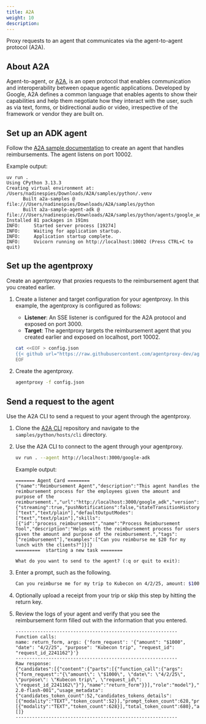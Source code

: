 ```yaml
---
title: A2A
weight: 10
description: 
---
```


Proxy requests to an agent that communicates via the agent-to-agent protocol (A2A). 

## About A2A

Agent-to-agent, or [A2A](https://github.com/google/A2A), is an open protocol that enables communication and interoperability between opaque agentic applications. Developed by Google, A2A defines a common language that enables agents to show their capabilities and help them negotiate how they interact with the user, such as via text, forms, or bidirectional audio or video, irrespective of the framework or vendor they are built on. 

## Set up an ADK agent

Follow the [A2A sample documentation](https://github.com/google/A2A/tree/main/samples/python/agents/google_adk) to create an agent that handles reimbursements. The agent listens on port 10002. 

Example output: 
```
uv run .         
Using CPython 3.13.3
Creating virtual environment at: /Users/nadinespies/Downloads/A2A/samples/python/.venv
      Built a2a-samples @ file:///Users/nadinespies/Downloads/A2A/samples/python
      Built a2a-sample-agent-adk @ file:///Users/nadinespies/Downloads/A2A/samples/python/agents/google_adk
Installed 81 packages in 191ms
INFO:     Started server process [19274]
INFO:     Waiting for application startup.
INFO:     Application startup complete.
INFO:     Uvicorn running on http://localhost:10002 (Press CTRL+C to quit)
```

## Set up the agentproxy

Create an agentproxy that proxies requests to the reimbursement agent that you created earlier. 

1. Create a listener and target configuration for your agentproxy. In this example, the agentproxy is configured as follows: 
   * **Listener**: An SSE listener is configured for the A2A protocol and exposed on port 3000.  
   * **Target**: The agentproxy targets the reimbursement agent that you created earlier and exposed on localhost, port 10002. 
   ```sh
   cat <<EOF > config.json
   {{< github url="https://raw.githubusercontent.com/agentproxy-dev/agentproxy/refs/heads/main/examples/a2a/config.json" >}}
   EOF
   ```

3. Create the agentproxy. 
   ```sh
   agentproxy -f config.json
   ```


## Send a request to the agent

Use the A2A CLI to send a request to your agent through the agentproxy. 

1. Clone the [A2A CLI](https://github.com/google/A2A/tree/main/samples/python/hosts/cli) repository and navigate to the `samples/python/hosts/cli` directory. 

2. Use the A2A CLI to connect to the agent through your agentproxy. 
   ```sh
   uv run . --agent http://localhost:3000/google-adk 
   ```
   
   Example output: 
   ```
   ======= Agent Card ========
   {"name":"Reimbursement Agent","description":"This agent handles the reimbursement process for the employees given the amount and purpose of the reimbursement.","url":"http://localhost:3000/google_adk","version":"1.0.0","capabilities":{"streaming":true,"pushNotifications":false,"stateTransitionHistory":false},"defaultInputModes":["text","text/plain"],"defaultOutputModes":["text","text/plain"],"skills":[{"id":"process_reimbursement","name":"Process Reimbursement Tool","description":"Helps with the reimbursement process for users given the amount and purpose of the reimbursement.","tags":["reimbursement"],"examples":["Can you reimburse me $20 for my lunch with the clients?"]}]}
   =========  starting a new task ======== 

   What do you want to send to the agent? (:q or quit to exit):
   ```

3. Enter a prompt, such as the following. 
   ```sh
   Can you reimburse me for my trip to Kubecon on 4/2/25, amount: $1000.
   ```
   
4. Optionally upload a receipt from your trip or skip this step by hitting the return key.
5. Review the logs of your agent and verify that you see the reimbursement form filled out with the information that you entered. 
  
   ```
   -----------------------------------------------------------
   Function calls:
   name: return_form, args: {'form_request': '{"amount": "$1000", "date": "4/2/25", "purpose": "Kubecon trip", "request_id": "request_id_2241162"}'}
   -----------------------------------------------------------
   Raw response:
   {"candidates":[{"content":{"parts":[{"function_call":{"args":{"form_request":"{\"amount\": \"$1000\", \"date\": \"4/2/25\", \"purpose\": \"Kubecon trip\", \"request_id\": \"request_id_2241162\"}"},"name":"return_form"}}],"role":"model"},"finish_reason":"STOP","avg_logprobs":-0.017740900699908916}],"model_version":"gemini-2.0-flash-001","usage_metadata":{"candidates_token_count":52,"candidates_tokens_details":[{"modality":"TEXT","token_count":52}],"prompt_token_count":628,"prompt_tokens_details":[{"modality":"TEXT","token_count":628}],"total_token_count":680},"automatic_function_calling_history":[]}
   -----------------------------------------------------------
   ```